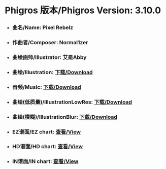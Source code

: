 
# Phigros 版本/Phigros Version:  3.10.0

- ### __曲名/Name:  Pixel Rebelz__

- ### __作曲者/Composer:  Normal1zer__

- ### __曲绘画师/Illustrator:  艾是Abby__

- ### __曲绘/Illustration:  [下载/Download](https://github.com/Po6647A/PAR/releases/download/3.10.0/924.png)__

- ### __音频/Music:  [下载/Download](https://github.com/Po6647A/PAR/releases/download/3.10.0/1722.ogg)__

- ### __曲绘(低质量)/IllustrationLowRes:  [下载/Download](https://github.com/Po6647A/PAR/releases/download/3.10.0/1416.png)__

- ### __曲绘(模糊)/IllustrationBlur:  [下载/Download](https://github.com/Po6647A/PAR/releases/download/3.10.0/1170.png)__


- ### __EZ谱面/EZ chart:  [查看/View](./EZ.json/index.html)__

- ### __HD谱面/HD chart:  [查看/View](./HD.json/index.html)__

- ### __IN谱面/IN chart:  [查看/View](./IN.json/index.html)__
